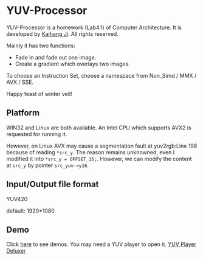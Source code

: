 # YUV-Processor #

YUV-Processor is a homework (Lab4.1) of Computer Architecture. It is developed by [Kaihang Ji](https://github.com/mimicji). All rights reserved.

Mainly it has two functions:

- Fade in and fade out one image.
- Create a gradient which overlays two images.

To choose an Instruction Set, choose a namespace from Non_Simd / MMX / AVX / SSE.

Happy feast of winter veil!

## Platform ##

WIN32 and Linux are both available. An Intel CPU which supports AVX2 is requested for running it.

However, on Linux AVX may cause a segmentation fault at yuv2rgb:Line 198 because of reading `*src_y`. The reason remains unknowned, even I modified it into 
`*src_y = OFFSET_16;`. However, we can modify the content at `src_y` by pointer `src_yuv->y16`.

## Input/Output file format ##

YUV420

default: 1920*1080

## Demo ##

Click [here](http://pan.baidu.com/s/1slMtMP3) to see demos. You may need a YUV player to open it. [YUV Player Deluxer](http://www.yuvplayer.com/)
